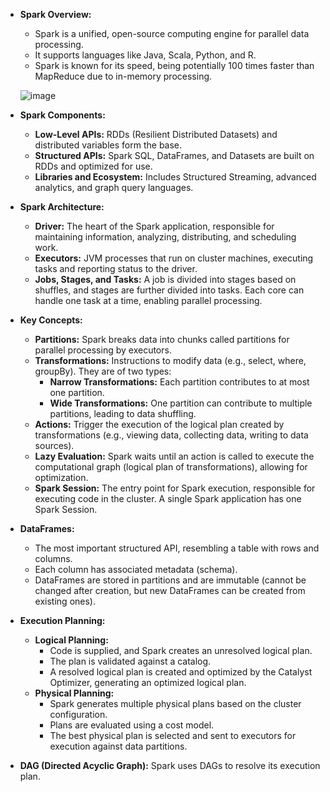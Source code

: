 

*   **Spark Overview:**
    *   Spark is a unified, open-source computing engine for parallel data processing.
    *   It supports languages like Java, Scala, Python, and R.
    *   Spark is known for its speed, being potentially 100 times faster than MapReduce due to in-memory processing.
 
      ![image](https://github.com/user-attachments/assets/a0e6c8e2-6ff3-48a4-aec5-247d83a2161a)

*   **Spark Components:**
    *   **Low-Level APIs:** RDDs (Resilient Distributed Datasets) and distributed variables form the base.
    *   **Structured APIs:** Spark SQL, DataFrames, and Datasets are built on RDDs and optimized for use.
    *   **Libraries and Ecosystem:** Includes Structured Streaming, advanced analytics, and graph query languages.
*   **Spark Architecture:**
    *   **Driver:** The heart of the Spark application, responsible for maintaining information, analyzing, distributing, and scheduling work.
    *   **Executors:** JVM processes that run on cluster machines, executing tasks and reporting status to the driver.
    *   **Jobs, Stages, and Tasks:** A job is divided into stages based on shuffles, and stages are further divided into tasks.  Each core can handle one task at a time, enabling parallel processing.
*   **Key Concepts:**
    *   **Partitions:** Spark breaks data into chunks called partitions for parallel processing by executors.
    *   **Transformations:** Instructions to modify data (e.g., select, where, groupBy). They are of two types:
        *   **Narrow Transformations:** Each partition contributes to at most one partition.
        *   **Wide Transformations:** One partition can contribute to multiple partitions, leading to data shuffling.
    *   **Actions:** Trigger the execution of the logical plan created by transformations (e.g., viewing data, collecting data, writing to data sources).
    *   **Lazy Evaluation:** Spark waits until an action is called to execute the computational graph (logical plan of transformations), allowing for optimization.
    *   **Spark Session:** The entry point for Spark execution, responsible for executing code in the cluster. A single Spark application has one Spark Session.
*   **DataFrames:**
    *   The most important structured API, resembling a table with rows and columns.
    *   Each column has associated metadata (schema).
    *   DataFrames are stored in partitions and are immutable (cannot be changed after creation, but new DataFrames can be created from existing ones).
*   **Execution Planning:**
    *   **Logical Planning:**
        *   Code is supplied, and Spark creates an unresolved logical plan.
        *   The plan is validated against a catalog.
        *   A resolved logical plan is created and optimized by the Catalyst Optimizer, generating an optimized logical plan.
    *   **Physical Planning:**
        *   Spark generates multiple physical plans based on the cluster configuration.
        *   Plans are evaluated using a cost model.
        *   The best physical plan is selected and sent to executors for execution against data partitions.
*   **DAG (Directed Acyclic Graph):** Spark uses DAGs to resolve its execution plan.
